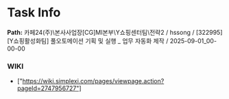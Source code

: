 # Task Info

**Path:** 카페24(주)\본사사업장\[CG]MI본부\Y쇼핑센터팀\전략2 / hssong / [322995] [Y쇼핑활성화팀] 풀오토메이션 기획 및 실행 _ 업무 자동화 제작 / 2025-09-01_00-00-00

### WIKI
- ["https://wiki.simplexi.com/pages/viewpage.action?pageId=2747956727"]

